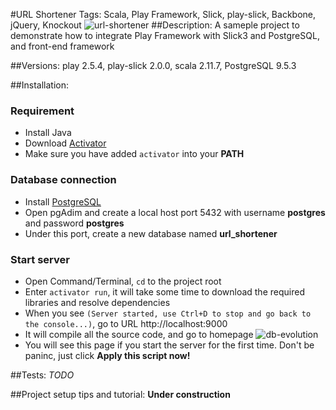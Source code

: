 #URL Shortener
Tags: Scala, Play Framework, Slick, play-slick, Backbone, jQuery, Knockout
![url-shortener](http://tanghaoji.github.io/images/url-shortener.png)
##Description:
A sameple project to demonstrate how to integrate Play Framework with Slick3 and PostgreSQL, and front-end framework

##Versions:
play 2.5.4, play-slick 2.0.0, scala 2.11.7, PostgreSQL 9.5.3

##Installation:
### Requirement
- Install Java
- Download [Activator](https://www.lightbend.com/activator/download)
- Make sure you have added ``activator`` into your __PATH__

### Database connection
- Install [PostgreSQL](https://www.postgresql.org/download/)
- Open pgAdim and create a local host port 5432 with username __postgres__ and password __postgres__
- Under this port, create a new database named __url_shortener__

### Start server
- Open Command/Terminal, ``cd`` to the project root
- Enter ``activator run``, it will take some time to download the required libraries and resolve dependencies
- When you see ``(Server started, use Ctrl+D to stop and go back to the console...)``, go to URL http://localhost:9000
- It will compile all the source code, and go to homepage
![db-evolution](http://tanghaoji.github.io/images/url-shortener-evolution.png)
- You will see this page if you start the server for the first time. Don't be paninc, just click __Apply this script now!__

##Tests:
_TODO_

##Project setup tips and tutorial:
__Under construction__
